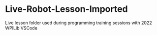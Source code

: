 # Live-Robot-Lesson-Imported
 Live lesson folder used during programming training sessions with 2022 WPILib VSCode
